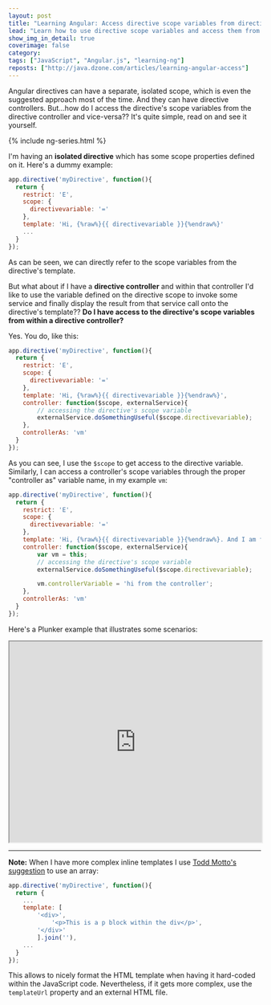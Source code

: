 ```yaml
---
layout: post
title: "Learning Angular: Access directive scope variables from directive controllers and vice versa"
lead: "Learn how to use directive scope variables and access them from your directive controller"
show_img_in_detail: true
coverimage: false
category:
tags: ["JavaScript", "Angular.js", "learning-ng"]
reposts: ["http://java.dzone.com/articles/learning-angular-access"]
---
```


Angular directives can have a separate, isolated scope, which is even the suggested approach most of the time. And they can have directive controllers. But...how do I access the directive's scope variables from the directive controller and vice-versa?? It's quite simple, read on and see it yourself.

{% include ng-series.html %}

I'm having an **isolated directive** which has some scope properties defined on it. Here's a dummy example:

```javascript
app.directive('myDirective', function(){
  return {
    restrict: 'E',
    scope: {
      directivevariable: '='
    },
    template: 'Hi, {%raw%}{{ directivevariable }}{%endraw%}'
    ...
  }
});
```

As can be seen, we can directly refer to the scope variables from the directive's template. 

But what about if I have a **directive controller** and within that controller I'd like to use the variable defined on the directive scope to invoke some service and finally display the result from that service call onto the directive's template?? **Do I have access to the directive's scope variables from within a directive controller?**

Yes. You do, like this:

```javascript
app.directive('myDirective', function(){
  return {
    restrict: 'E',
    scope: {
      directivevariable: '='
    },
    template: 'Hi, {%raw%}{{ directivevariable }}{%endraw%}',
    controller: function($scope, externalService){
        // accessing the directive's scope variable
        externalService.doSomethingUseful($scope.directivevariable);
    },
    controllerAs: 'vm'
  }
});
```

As you can see, I use the `$scope` to get access to the directive variable. Similarly, I can access a controller's scope variables through the proper "controller as" variable name, in my example `vm`:

```javascript
app.directive('myDirective', function(){
  return {
    restrict: 'E',
    scope: {
      directivevariable: '='
    },
    template: 'Hi, {%raw%}{{ directivevariable }}{%endraw%}. And I am from the controller: {%raw%}{{ vm.controllerVariable}}{%endraw%}.',
    controller: function($scope, externalService){
        var vm = this;
        // accessing the directive's scope variable
        externalService.doSomethingUseful($scope.directivevariable);

        vm.controllerVariable = 'hi from the controller';
    },
    controllerAs: 'vm'
  }
});
```

Here's a Plunker example that illustrates some scenarios:

<iframe src="http://embed.plnkr.co/BL9otk/preview" width="100%" height="400px"> </iframe>

---

**Note:** When I have more complex inline templates I use [Todd Motto's suggestion](http://toddmotto.com/) to use an array:

```javascript
app.directive('myDirective', function(){
  return {
    ...
    template: [
        '<div>',
            '<p>This is a p block within the div</p>',
        '</div>'
        ].join(''),
    ...
  }
});
```

This allows to nicely format the HTML template when having it hard-coded within the JavaScript code. Nevertheless, if it gets more complex, use the `templateUrl` property and an external HTML file.
